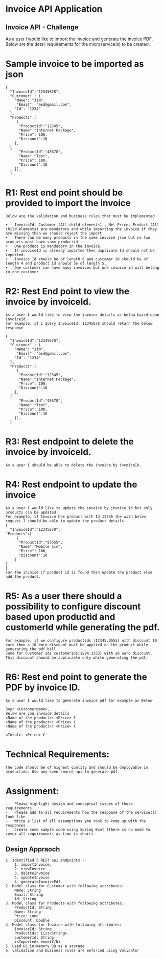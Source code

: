 # Invoice API Application

## Invoice API - Challenge
   As a user I would like to import the invoice and generate the invoice PDF. Below are the detail requirements for the microservice(s) to be created.

# Sample invoice to be imported as json 
	{
	  "InvoiceId":"12345678",
	  "Customer" : {
		"Name": "Jim",
		 "Email": "asd@gmail.com",
		"Id": "1234"
	  },
	  "Products":[
		 {
		  "ProductId":"12345",
		  "Name":"Internet Package",
		  "Price": 100,
		  "Discount":10
		},
	  {
		  "ProductId":"45678",
		  "Name":"Test",
		  "Price": 100,
		  "Discount":10
		}],
	  }


# R1: Rest end point should be provided to import the invoice 
	Below are the validation and business rules that must be implemented

	•	InvoiceId, Customer (All child elements) , Net Price, Product (All child elements) are mandatory and while importing the invoice if they are missing then we should reject the import 
	•	There can be many products in the same invoice json but no two products must have same productid. 
	•	One product is mandatory in the invoice.
	•	If invoiceId is already imported then duplicate Id should not be imported.
	•	Invoice Id should be of length 8 and customer id should be of length 4 and product id should be of length 5.
	•	One customer can have many invoices but one invoice id will belong to one customer

# R2: Rest End point to view the invoice by invoiceId.
	As a user I would like to view the invoice details as below based upon invoiceId.
	For example, if I query InvoiceId: 12345678 should return the below response

	{
	  "InvoiceId":"12345678",
	  "Customer" : {
		"Name": "Jim",
		 "Email": "asd@gmail.com",
		"Id": "1234"
	  },
	  "Products":[
		 {
		  "ProductId":"12345",
		  "Name":"Internet Package",
		  "Price": 100,
		  "Discount":10
		},
	  {
		  "ProductId":"45678",
		  "Name":"Test",
		  "Price": 100,
		  "Discount":10
		}],
	  }

# R3: Rest endpoint to delete the invoice by invoiceId.
	As a user I should be able to delete the invoice by invoiceId.

# R4: Rest endpoint to update the invoice
	As a user I would like to update the invoice by invoice Id but only products can be updated.
	For example, if Invoice has product with Id 12345 the with below request I should be able to update the product details
	{
	  "InvoiceId":"12345678",
	"Products":[
		 {
		  "ProductId":"55555",
		  "Name":"Mobile Sim",
		  "Price": 100,
		  "Discount":10
		}
	]
	}
	For the invoice if product id is found then update the product else add the product.


# R5: As a user there should a possibility to configure discount based upon productid and customerId while generating the pdf.
	For example, if we configure productids [12345,5555] with discount 10 euro then a 10 euro discount must be applied on the product while generating the pdf bill.
	Same for Customer Ids customerIds[1234,3333] with 20 euro discount. This discount should be applicable only while generating the pdf. 


# R6: Rest end point to generate the PDF by invoice ID.
	As a user I would like to generate invoice pdf for example as Below

	Dear <CustomerName>,
	Below are you invoice details
	<Name of the product>: <Price> €
	<Name of the product>: <Price> €
	<Name of the product>: <Price> €

	<Total>: <Price> €



# Technical Requirements:
	The code should be of highest quality and should be deployable in production. Use any open source api to generate pdf.


# Assignment:
	-	Please highlight design and conceptual issues of those requirements
	-	Please add to all requirements how the response of the service(s) look like
	-	Write a list of all assumptions you took to come up with the responses
	-	Create some sample code using Spring Boot (there is no need to cover all requirements as time is short)

   
   
## Design Appraoch 
    1. Identified 5 REST api endpoints - 
        1. importInvoice, 
        2. viewInvoice
        3. deleteInvoice
		4. updateInvoice
		5. generateInvoicePdf
    2. Model class for Customer with following attributes:
        Name: String
		Email: String
		Id: String
	3. Model class for Products with following attributes:
        ProductId: String
		Name: String
		Price: Long
		Discount: Double
	4. Model class for Invoice with following attributes:
        InvoiceId: String
		ProductIds: List<String>
		customerId: String
		isImported: enum(Y/N)
    5. Used H2 in-memory DB as a storage
    6. validation and business rules are enforced using Validator  
